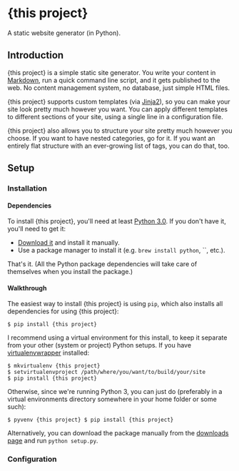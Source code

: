 {this project}
==============

A static website generator (in Python).

Introduction
------------

{this project} is a simple static site generator. You write your content in
[Markdown][md], run a quick command line script, and it gets published to the
web. No content management system, no database, just simple HTML files.

{this project} supports custom templates (via [Jinja2][jinja]), so you can make
your site look pretty much however you want. You can apply different templates
to different sections of your site, using a single line in a configuration file.

{this project} also allows you to structure your site pretty much however you
choose. If you want to have nested categories, go for it. If you want an
entirely flat structure with an ever-growing list of tags, you can do that, too.

Setup
-----
### Installation
#### Dependencies

To install {this project}, you'll need at least [Python 3.0][python]. If you
don't have it, you'll need to get it:

- [Download it][python] and install it manually.
- Use a package manager to install it (e.g. `brew install python`, ``, etc.).

That's it. (All the Python package dependencies will take care of themselves
when you install the package.)

#### Walkthrough

The easiest way to install {this project} is using `pip`, which also installs
all dependencies for using {this project}:

    $ pip install {this project}

I recommend using a virtual environment for this install, to keep it separate
from your other (system or project) Python setups. If you have
[virtualenvwrapper][vw] installed:

    $ mkvirtualenv {this project}
    $ setvirtualenvproject /path/where/you/want/to/build/your/site
    $ pip install {this project}

Otherwise, since we're running Python 3, you can just do (preferably in a
virtual environments directory somewhere in your home folder or some such):

    $ pyvenv {this project} $ pip install {this project}

Alternatively, you can download the package manually from the [downloads
page][download] and run `python setup.py`.

### Configuration


[download]: /

[jinja]: http://jinja.pocoo.org/ "Jinja 2 Python Templating Language"

[md]: http://daringfireball.net/projects/markdown/

[python]: http://www.python.org/download/ "Download Python 3 for your platform"

[vw]: https://bitbucket.org/dhellmann/virtualenvwrapper "Extensions to Ian
Bickings virtualenv tool"
